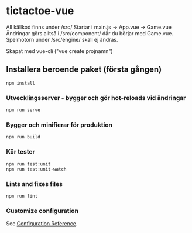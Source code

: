 # tictactoe-vue



All källkod finns under /src/
Startar i main.js -> App.vue -> Game.vue
Ändringar görs alltså i /src/component/ där du börjar med Game.vue.
Spelmotorn under /src/engine/ skall ej ändras.


Skapat med vue-cli ("vue create projnamn")


## Installera beroende paket (första gången)
```
npm install
```

### Utvecklingsserver - bygger och gör hot-reloads vid ändringar
```
npm run serve
```

### Bygger och minifierar för produktion
```
npm run build
```

### Kör tester
```
npm run test:unit
npm run test:unit-watch
```

### Lints and fixes files
```
npm run lint
```

### Customize configuration
See [Configuration Reference](https://cli.vuejs.org/config/).
